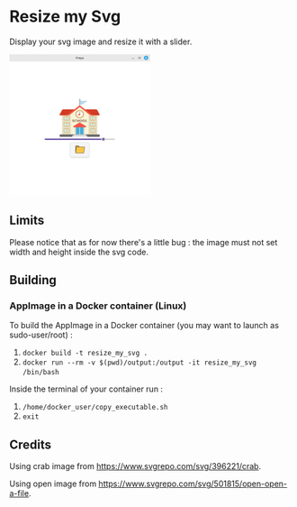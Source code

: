 # Resize my Svg

Display your svg image and resize it with a slider.

<img src="./preview.png" width="250" height="250" />

## Limits

Please notice that as for now there's a little bug : the image must not set width and height inside the svg code.

## Building

### AppImage in a Docker container (Linux)

To build the AppImage in a Docker container (you may want to launch as sudo-user/root) :

1. `docker build -t resize_my_svg .`
2. `docker run --rm -v $(pwd)/output:/output -it resize_my_svg /bin/bash`

Inside the terminal of your container run :
1. `/home/docker_user/copy_executable.sh`
2. `exit`

## Credits

Using crab image from https://www.svgrepo.com/svg/396221/crab.

Using open image from https://www.svgrepo.com/svg/501815/open-open-a-file.